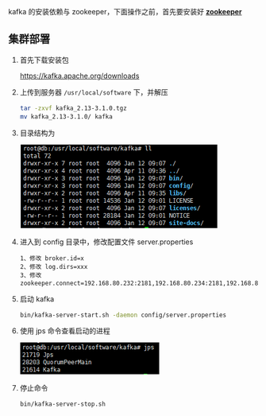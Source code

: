 kafka 的安装依赖与 zookeeper，下面操作之前，首先要安装好 [**zookeeper**](zookeeper.md)

## 集群部署

1. 首先下载安装包

   https://kafka.apache.org/downloads

2. 上传到服务器 `/usr/local/software` 下，并解压

   ```bash
   tar -zxvf kafka_2.13-3.1.0.tgz
   mv kafka_2.13-3.1.0/ kafka
   ```

3. 目录结构为

   ![1649669813634](assets/1649669813634.png)

4. 进入到 config 目录中，修改配置文件 server.properties

   ```
   1、修改 broker.id=x
   2、修改 log.dirs=xxx
   3、修改 zookeeper.connect=192.168.80.232:2181,192.168.80.234:2181,192.168.80.236:2181/kafka
   ```

5. 启动 kafka

   ```bash
   bin/kafka-server-start.sh -daemon config/server.properties
   ```

6. 使用 jps 命令查看启动的进程

   ![1649670209674](assets/1649670209674.png)

7. 停止命令

   ```
   bin/kafka-server-stop.sh
   ```

   